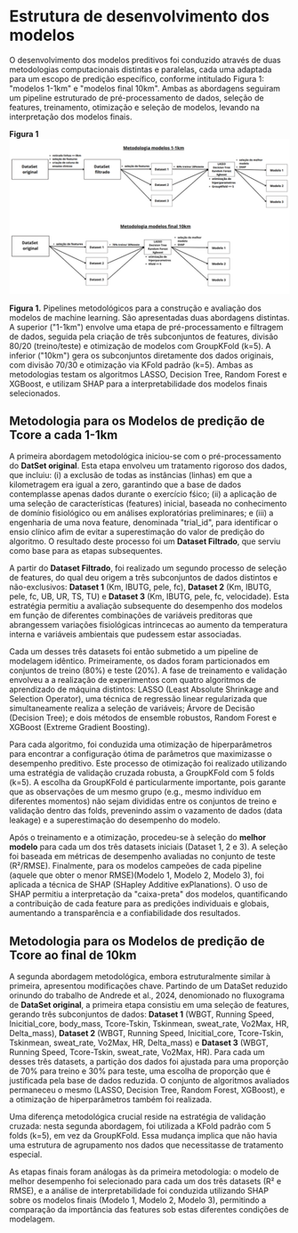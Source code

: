 # **Estrutura de desenvolvimento dos modelos**

O desenvolvimento dos modelos preditivos foi conduzido através de duas metodologias computacionais distintas e paralelas, cada uma adaptada para um escopo de predição específico, conforme intitulado Figura 1: "modelos 1-1km" e "modelos final 10km". Ambas as abordagens seguiram um pipeline estruturado de pré-processamento de dados, seleção de features, treinamento, otimização e seleção de modelos, levando na interpretação dos modelos finais. 

**Figura 1**
![alt text](image.png)

**Figura 1.** Pipelines metodológicos para a construção e avaliação dos modelos de machine learning. São apresentadas duas abordagens distintas. A superior ("1-1km") envolve uma etapa de pré-processamento e filtragem de dados, seguida pela criação de três subconjuntos de features, divisão 80/20 (treino/teste) e otimização de modelos com GroupKFold (k=5). A inferior ("10km") gera os subconjuntos diretamente dos dados originais, com divisão 70/30 e otimização via KFold padrão (k=5). Ambas as metodologias testam os algoritmos LASSO, Decision Tree, Random Forest e XGBoost, e utilizam SHAP para a interpretabilidade dos modelos finais selecionados.

## **Metodologia para os Modelos de predição de Tcore a cada 1-1km**

A primeira abordagem metodológica iniciou-se com o pré-processamento do **DatSet original**. Esta etapa envolveu um tratamento rigoroso dos dados, que incluiu: (i) a exclusão de todas as instâncias (linhas) em que a kilometragem era igual a zero, garantindo que a base de dados contemplasse apenas dados durante o exercício fśico; (ii) a aplicação de uma seleção de características (features) inicial, baseada no conhecimento de domínio fisiológico ou em análises exploratórias preliminares; e (iii) a engenharia de uma nova feature, denominada "trial_id", para identificar o ensio clínico afim de evitar a superestimação do valor de predição do algoritmo. O resultado deste processo foi um **Dataset Filtrado**, que serviu como base para as etapas subsequentes.

A partir do **Dataset Filtrado**, foi realizado um segundo processo de seleção de features, do qual deu origem a três subconjuntos de dados distintos e não-exclusivos: **Dataset 1** (Km, IBUTG, pele, fc), **Dataset 2** (Km, IBUTG, pele, fc, UB, UR, TS, TU) e **Dataset 3** (Km, IBUTG, pele, fc, velocidade). Esta estratégia permitiu a avaliação subsequente do desempenho dos modelos em função de diferentes combinações de variáveis preditoras que abrangessem variações fisiológicas intrincecas ao aumento da temperatura interna e variáveis ambientais que pudessem estar associadas.

Cada um desses três datasets foi então submetido a um pipeline de modelagem idêntico. Primeiramente, os dados foram particionados em conjuntos de treino (80%) e teste (20%). A fase de treinamento e validação envolveu a a realização de experimentos com quatro algoritmos de aprendizado de máquina distintos: LASSO (Least Absolute Shrinkage and Selection Operator), uma técnica de regressão linear regularizada que simultaneamente realiza a seleção de variáveis; Árvore de Decisão (Decision Tree); e dois métodos de ensemble robustos, Random Forest e XGBoost (Extreme Gradient Boosting).

Para cada algoritmo, foi conduzida uma otimização de hiperparâmetros para encontrar a configuração ótima de parâmetros que maximizasse o desempenho preditivo. Este processo de otimização foi realizado utilizando uma estratégia de validação cruzada robusta, a GroupKFold com 5 folds (k=5). A escolha da GroupKFold é particularmente importante, pois garante que as observações de um mesmo grupo (e.g., mesmo indivíduo em diferentes momentos) não sejam divididas entre os conjuntos de treino e validação dentro das folds, prevenindo assim o vazamento de dados (data leakage) e a superestimação do desempenho do modelo.

Após o treinamento e a otimização, procedeu-se à seleção do **melhor modelo** para cada um dos três datasets iniciais (Dataset 1, 2 e 3). A seleção foi baseada em métricas de desempenho avaliadas no conjunto de teste (R²/RMSE). Finalmente, para os modelos campeões de cada pipeline (aquele que obter o menor RMSE)(Modelo 1, Modelo 2, Modelo 3), foi aplicada a técnica de SHAP (SHapley Additive exPlanations). O uso de SHAP permitiu a interpretação da "caixa-preta" dos modelos, quantificando a contribuição de cada feature para as predições individuais e globais, aumentando a transparência e a confiabilidade dos resultados.



## **Metodologia para os Modelos de predição de Tcore ao final de 10km**

A segunda abordagem metodológica, embora estruturalmente similar à primeira, apresentou modificações chave. Partindo de um DataSet reduzido orinundo do trabalho de Andrede et al., 2024, denomionado no fluxograma de **DataSet original**, a primeira etapa consistiu em uma seleção de features, gerando três subconjuntos de dados: **Dataset 1** (WBGT, Running Speed, Inicitial_core, body_mass, Tcore-Tskin, Tskinmean, sweat_rate, Vo2Max, HR, Delta_mass), **Dataset 2** (WBGT, Running Speed, Inicitial_core, Tcore-Tskin, Tskinmean, sweat_rate, Vo2Max, HR, Delta_mass) e **Dataset 3** (WBGT, Running Speed, Tcore-Tskin, sweat_rate, Vo2Max, HR). Para cada um desses três datasets, a partição dos dados foi ajustada para uma proporção de 70% para treino e 30% para teste, uma escolha de proporção que é justificada pela base de dados reduzida. O conjunto de algoritmos avaliados permaneceu o mesmo (LASSO, Decision Tree, Random Forest, XGBoost), e a otimização de hiperparâmetros também foi realizada.

Uma diferença metodológica crucial reside na estratégia de validação cruzada: nesta segunda abordagem, foi utilizada a KFold padrão com 5 folds (k=5), em vez da GroupKFold. Essa mudança implica que não havia uma estrutura de agrupamento nos dados que necessitasse de tratamento especial.

As etapas finais foram análogas às da primeira metodologia: o modelo de melhor desempenho foi selecionado para cada um dos três datasets (R² e RMSE), e a análise de interpretabilidade foi conduzida utilizando SHAP sobre os modelos finais (Modelo 1, Modelo 2, Modelo 3), permitindo a comparação da importância das features sob estas diferentes condições de modelagem.